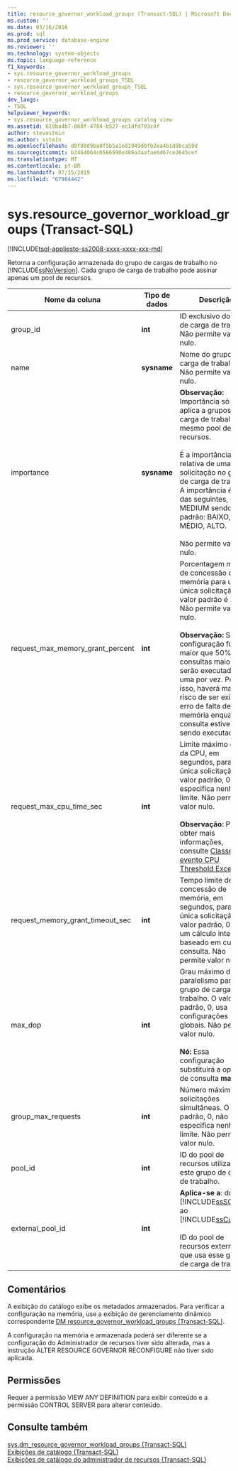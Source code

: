 ```yaml
---
title: resource_governor_workload_groups (Transact-SQL) | Microsoft Docs
ms.custom: ''
ms.date: 03/16/2016
ms.prod: sql
ms.prod_service: database-engine
ms.reviewer: ''
ms.technology: system-objects
ms.topic: language-reference
f1_keywords:
- sys.resource_governor_workload_groups
- resource_governor_workload_groups_TSQL
- sys.resource_governor_workload_groups_TSQL
- resource_governor_workload_groups
dev_langs:
- TSQL
helpviewer_keywords:
- sys.resource_governor_workload_groups catalog view
ms.assetid: 619ba4b7-868f-4784-b527-ec1dfd703c4f
author: stevestein
ms.author: sstein
ms.openlocfilehash: d0f80d9ba8f5b5a1e81949d0fb2ea4b1d9bca59d
ms.sourcegitcommit: b2464064c0566590e486a3aafae6d67ce2645cef
ms.translationtype: MT
ms.contentlocale: pt-BR
ms.lasthandoff: 07/15/2019
ms.locfileid: "67904442"
---
```

# <a name="sysresourcegovernorworkloadgroups-transact-sql"></a>sys.resource_governor_workload_groups (Transact-SQL)
[!INCLUDE[tsql-appliesto-ss2008-xxxx-xxxx-xxx-md](../../includes/tsql-appliesto-ss2008-xxxx-xxxx-xxx-md.md)]

  Retorna a configuração armazenada do grupo de cargas de trabalho no [!INCLUDE[ssNoVersion](../../includes/ssnoversion-md.md)]. Cada grupo de carga de trabalho pode assinar apenas um pool de recursos.  
  
|Nome da coluna|Tipo de dados|Descrição|  
|-----------------|---------------|-----------------|  
|group_id|**int**|ID exclusivo do grupo de carga de trabalho. Não permite valor nulo.|  
|name|**sysname**|Nome do grupo de carga de trabalho. Não permite valor nulo.|  
|importance|**sysname**|**Observação:** Importância só se aplica a grupos de carga de trabalho no mesmo pool de recursos.<br /><br /> É a importância relativa de uma solicitação no grupo de carga de trabalho. A importância é uma das seguintes, com MEDIUM sendo o padrão: BAIXO, MÉDIO, ALTO.<br /><br /> Não permite valor nulo.|  
|request_max_memory_grant_percent|**int**|Porcentagem máxima de concessão de memória para uma única solicitação. O valor padrão é 25. Não permite valor nulo.<br /><br /> **Observação:** Se essa configuração for maior que 50%, consultas maiores serão executadas uma por vez. Por isso, haverá maior risco de ser exibido o erro de falta de memória enquanto a consulta estiver sendo executada.|  
|request_max_cpu_time_sec|**int**|Limite máximo de uso da CPU, em segundos, para uma única solicitação. O valor padrão, 0, não especifica nenhum limite. Não permite valor nulo.<br /><br /> **Observação:** Para obter mais informações, consulte [Classe de evento CPU Threshold Exceeded](../../relational-databases/event-classes/cpu-threshold-exceeded-event-class.md).|  
|request_memory_grant_timeout_sec|**int**|Tempo limite de concessão de memória, em segundos, para uma única solicitação. O valor padrão, 0, usa um cálculo interno baseado em custo de consulta. Não permite valor nulo.|  
|max_dop|**int**|Grau máximo de paralelismo para o grupo de carga de trabalho. O valor padrão, 0, usa configurações globais. Não permite valor nulo.<br /><br /> **Nó:** Essa configuração substituirá a opção de consulta **maxdop**.|  
|group_max_requests|**int**|Número máximo de solicitações simultâneas. O valor padrão, 0, não especifica nenhum limite. Não permite valor nulo.|  
|pool_id|**int**|ID do pool de recursos utilizado por este grupo de carga de trabalho.|  
|external_pool_id|**int**|**Aplica-se a**: do [!INCLUDE[ssSQL15](../../includes/sssql15-md.md)] ao [!INCLUDE[ssCurrent](../../includes/sscurrent-md.md)].<br /><br /> ID do pool de recursos externos que usa esse grupo de carga de trabalho.|  
  
## <a name="remarks"></a>Comentários  
 A exibição do catálogo exibe os metadados armazenados. Para verificar a configuração na memória, use a exibição de gerenciamento dinâmico correspondente [DM resource_governor_workload_groups &#40;Transact-SQL&#41;](../../relational-databases/system-dynamic-management-views/sys-dm-resource-governor-workload-groups-transact-sql.md).  
  
 A configuração na memória e armazenada poderá ser diferente se a configuração do Administrador de recursos tiver sido alterada, mas a instrução ALTER RESOURCE GOVERNOR RECONFIGURE não tiver sido aplicada.  
  
## <a name="permissions"></a>Permissões  
 Requer a permissão VIEW ANY DEFINITION para exibir conteúdo e a permissão CONTROL SERVER para alterar conteúdo.  
  
## <a name="see-also"></a>Consulte também  
 [sys.dm_resource_governor_workload_groups &#40;Transact-SQL&#41;](../../relational-databases/system-dynamic-management-views/sys-dm-resource-governor-workload-groups-transact-sql.md)   
 [Exibições de catálogo &#40;Transact-SQL&#41;](../../relational-databases/system-catalog-views/catalog-views-transact-sql.md)   
 [Exibições de catálogo do administrador de recursos &#40;Transact-SQL&#41;](../../relational-databases/system-catalog-views/resource-governor-catalog-views-transact-sql.md)  
  
  
